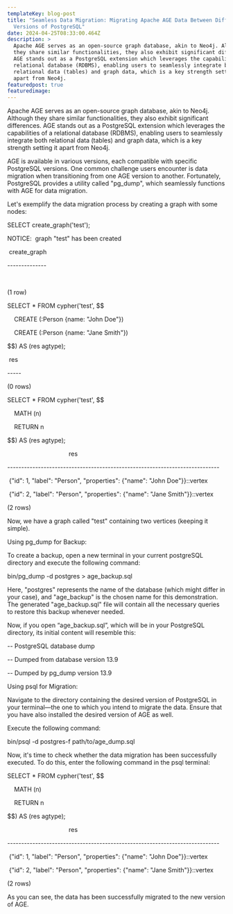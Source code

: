 ```yaml
---
templateKey: blog-post
title: "Seamless Data Migration: Migrating Apache AGE Data Between Different
  Versions of PostgreSQL"
date: 2024-04-25T08:33:00.464Z
description: >
  Apache AGE serves as an open-source graph database, akin to Neo4j. Although
  they share similar functionalities, they also exhibit significant differences.
  AGE stands out as a PostgreSQL extension which leverages the capabilities of a
  relational database (RDBMS), enabling users to seamlessly integrate both
  relational data (tables) and graph data, which is a key strength setting it
  apart from Neo4j.
featuredpost: true
featuredimage:
---
```

<!--StartFragment-->

Apache AGE serves as an open-source graph database, akin to Neo4j. Although they share similar functionalities, they also exhibit significant differences. AGE stands out as a PostgreSQL extension which leverages the capabilities of a relational database (RDBMS), enabling users to seamlessly integrate both relational data (tables) and graph data, which is a key strength setting it apart from Neo4j.



AGE is available in various versions, each compatible with specific PostgreSQL versions. One common challenge users encounter is data migration when transitioning from one AGE version to another. Fortunately, PostgreSQL provides a utility called "pg_dump", which seamlessly functions with AGE for data migration.



Let's exemplify the data migration process by creating a graph with some nodes:



SELECT create_graph('test');



NOTICE:  graph "test" has been created

 create_graph 

\--------------

 

(1 row)



SELECT * FROM cypher('test', $$

    CREATE (:Person {name: "John Doe"})

    CREATE (:Person {name: "Jane Smith"})

$$) AS (res agtype);



 res 

\-----

(0 rows)



SELECT * FROM cypher('test', $$

    MATH (n)

    RETURN n

$$) AS (res agtype);



                                    res                                     

\----------------------------------------------------------------------------

 {"id": 1, "label": "Person", "properties": {"name": "John Doe"}}::vertex

 {"id": 2, "label": "Person", "properties": {"name": "Jane Smith"}}::vertex

(2 rows)



Now, we have a graph called "test" containing two vertices (keeping it simple).



Using pg_dump for Backup:



To create a backup, open a new terminal in your current postgreSQL directory and execute the following command:



bin/pg_dump -d postgres > age_backup.sql



Here, "postgres" represents the name of the database (which might differ in your case), and "age_backup" is the chosen name for this demonstration. The generated "age_backup.sql" file will contain all the necessary queries to restore this backup whenever needed.



Now, if you open “age_backup.sql”, which will be in your PostgreSQL directory, its initial content will resemble this:



\-- PostgreSQL database dump

\-- Dumped from database version 13.9

\-- Dumped by pg_dump version 13.9



Using psql for Migration:



Navigate to the directory containing the desired version of PostgreSQL in your terminal—the one to which you intend to migrate the data. Ensure that you have also installed the desired version of AGE as well.



Execute the following command:



bin/psql -d postgres-f path/to/age_dump.sql



Now, it's time to check whether the data migration has been successfully executed. To do this, enter the following command in the psql terminal:



SELECT * FROM cypher('test', $$

    MATH (n)

    RETURN n

$$) AS (res agtype);



                                    res                                     

\----------------------------------------------------------------------------

 {"id": 1, "label": "Person", "properties": {"name": "John Doe"}}::vertex

 {"id": 2, "label": "Person", "properties": {"name": "Jane Smith"}}::vertex

(2 rows)



As you can see, the data has been successfully migrated to the new version of AGE.



<!--EndFragment-->